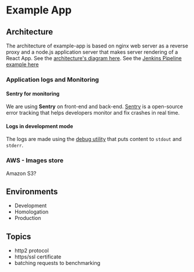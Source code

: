 # Example App

## Architecture

The architecture of example-app is based on nginx web server as a reverse proxy and a node.js application server that makes server rendering of a React App. See the [architecture's diagram here](diagrams/architecture.md). See the [Jenkins Pipeline example here](jenkins-example.md)

### Application logs and Monitoring

#### Sentry for monitoring

We are using **Sentry** on front-end and back-end. [Sentry](https://sentry.io/welcome/) is a open-source error tracking that helps developers monitor and fix crashes in real time.

#### Logs in development mode

The logs are made using the [debug utility](https://www.npmjs.com/package/debug) that puts content to `stdout` and `stderr`.

### AWS - Images store

Amazon S3?

## Environments

- Development
- Homologation
- Production

## Topics

- http2 protocol
- https/ssl certificate
- batching requests to benchmarking
